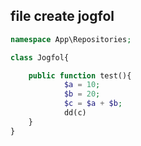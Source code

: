 
## file create jogfol
```php
namespace App\Repositories;

class Jogfol{

	public function test(){
			$a = 10;
			$b = 20;
			$c = $a + $b;
			dd(c)
	}
}
```